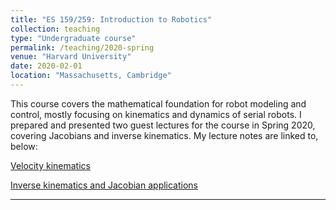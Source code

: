 ```yaml
---
title: "ES 159/259: Introduction to Robotics"
collection: teaching
type: "Undergraduate course"
permalink: /teaching/2020-spring
venue: "Harvard University"
date: 2020-02-01
location: "Massachusetts, Cambridge"
---
```


This course covers the mathematical foundation for robot modeling and control, mostly focusing on kinematics and dynamics of serial robots. I prepared and presented two guest lectures for the course in Spring 2020, covering Jacobians and inverse kinematics. My lecture notes are linked to, below:

[Velocity kinematics](http://peter-york.github.io/files/Velocity_Kinematics_Lecture_Notes.pdf)

[Inverse kinematics and Jacobian applications](http://peter-york.github.io/files/IK_and_Jacobian_Applications_Lecture_Notes.pdf)

---
